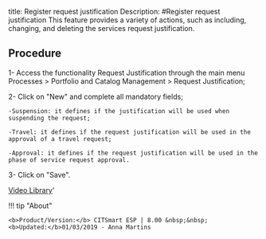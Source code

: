 title: Register request justification
Description: 
#Register request justification
This feature provides a variety of actions, such as including, changing, and deleting the services request justification.

Procedure
-------------

1-  Access the functionality Request Justification through the main menu
    Processes \> Portfolio and Catalog Management \> Request Justification;

2-  Click on "New" and complete all mandatory fields;

    -Suspension: it defines if the justification will be used when suspending the request;

    -Travel: it defines if the request justification will be used in the approval of a travel request;

    -Approval: it defines if the request justification will be used in the phase of service request approval.

3-  Click on "Save".


<i class='fa fa-youtube-play  fa-2x' style='color:#97ce17;vertical-align: middle;'> </i> [Video Library](https://www.youtube.com/playlist?list=PLB5qK2uzf2RPsG8HdkE7qEHB39yEI_T8y)'

!!! tip "About"

    <b>Product/Version:</b> CITSmart ESP | 8.00 &nbsp;&nbsp;
    <b>Updated:</b>01/03/2019 - Anna Martins
